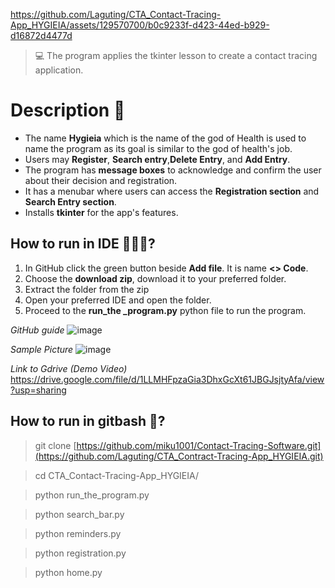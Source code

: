 https://github.com/Laguting/CTA_Contact-Tracing-App_HYGIEIA/assets/129570700/b0c9233f-d423-44ed-b929-d16872d4477d
> 💻 The program applies the tkinter lesson to create a contact tracing application.

# Description 📝
- The name **Hygieia** which is the name of the god of Health is used to name the program as its goal is similar to the god of health's job.
- Users may **Register**, **Search entry**,**Delete Entry**, and **Add Entry**.
- The program has **message boxes** to acknowledge and confirm the user about their decision and registration.
- It has a menubar where users can access the **Registration section** and **Search Entry section**.
- Installs **tkinter** for the app's features.

## How to run in IDE 👩🏻‍💻?
1. In GitHub click the green button beside **Add file**. It is name **<> Code**.
2. Choose the **download zip**, download it to your preferred folder.
3. Extract the folder from the zip
4. Open your preferred IDE and open the folder.
5. Proceed to the **run_the _program.py** python file to run the program.

*GitHub guide*
![image](https://github.com/Laguting/CTA_Contact-Tracing-App_HYGIEIA/assets/129570700/85f17265-12ef-4f33-b239-01ca3d4cb84a)

*Sample Picture*
![image](https://github.com/Laguting/CTA_Contact-Tracing-App_HYGIEIA/assets/129570700/3eb8dc28-a098-4965-8329-3ece07ade1cc)

*Link to Gdrive (Demo Video)*
https://drive.google.com/file/d/1LLMHFpzaGia3DhxGcXt61JBGJsjtyAfa/view?usp=sharing

## How to run in gitbash 🚀?
> git clone [https://github.com/miku1001/Contact-Tracing-Software.git](https://github.com/Laguting/CTA_Contract-Tracing-App_HYGIEIA.git)

> cd CTA_Contact-Tracing-App_HYGIEIA/

> python run_the_program.py

> python search_bar.py

> python reminders.py

> python registration.py

> python home.py

           
